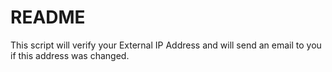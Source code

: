# README

This script will verify your External IP Address and will send an email to you if this address was changed.
